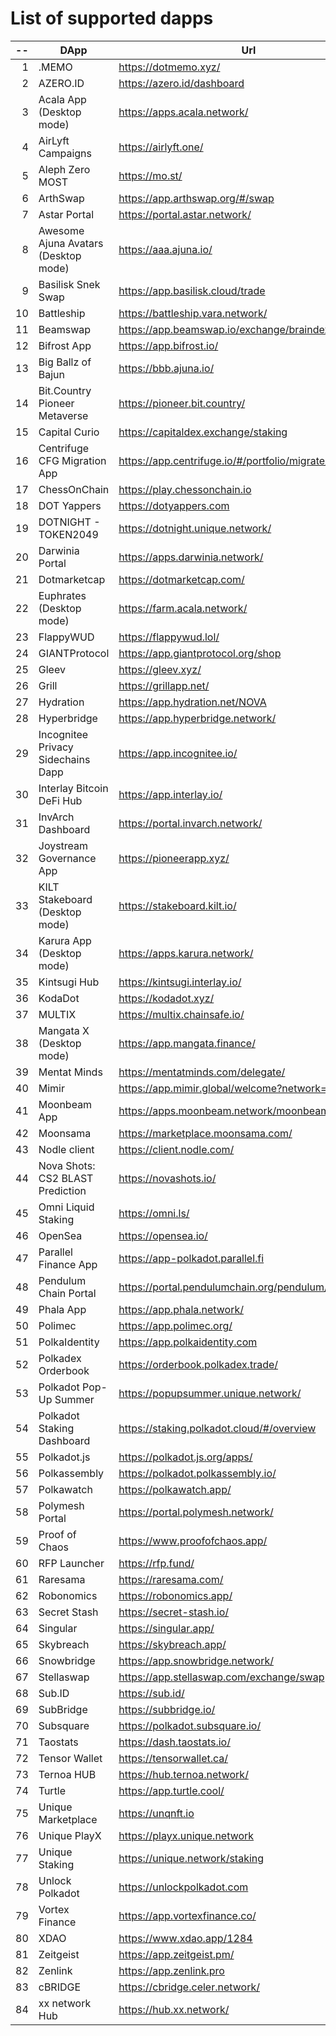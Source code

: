 
# List of supported dapps
| --  |                 DApp                 |                         Url                         |         Tags          |
| --: | ------------------------------------ | --------------------------------------------------- | --------------------- |
|   1 | .MEMO                                | https://dotmemo.xyz/                                | art                   |
|   2 | AZERO.ID                             | https://azero.id/dashboard                          | utilities             |
|   3 | Acala App (Desktop mode)             | https://apps.acala.network/                         | staking               |
|   4 | AirLyft Campaigns                    | https://airlyft.one/                                | social                |
|   5 | Aleph Zero MOST                      | https://mo.st/                                      | bridge,dex            |
|   6 | ArthSwap                             | https://app.arthswap.org/#/swap                     | dex,evm               |
|   7 | Astar Portal                         | https://portal.astar.network/                       | staking               |
|   8 | Awesome Ajuna Avatars (Desktop mode) | https://aaa.ajuna.io/                               | art,gaming            |
|   9 | Basilisk Snek Swap                   | https://app.basilisk.cloud/trade                    | bridge,dex            |
|  10 | Battleship                           | https://battleship.vara.network/                    | gaming                |
|  11 | Beamswap                             | https://app.beamswap.io/exchange/braindex           | dex,evm               |
|  12 | Bifrost App                          | https://app.bifrost.io/                             | staking               |
|  13 | Big Ballz of Bajun                   | https://bbb.ajuna.io/                               | art,gaming            |
|  14 | Bit.Country Pioneer Metaverse        | https://pioneer.bit.country/                        | art,staking,gaming    |
|  15 | Capital Curio                        | https://capitaldex.exchange/staking                 | staking               |
|  16 | Centrifuge CFG Migration App         | https://app.centrifuge.io/#/portfolio/migrate/cent  | utilities             |
|  17 | ChessOnChain                         | https://play.chessonchain.io                        | gaming                |
|  18 | DOT Yappers                          | https://dotyappers.com                              | social                |
|  19 | DOTNIGHT - TOKEN2049                 | https://dotnight.unique.network/                    | social                |
|  20 | Darwinia Portal                      | https://apps.darwinia.network/                      | utilities             |
|  21 | Dotmarketcap                         | https://dotmarketcap.com/                           | social                |
|  22 | Euphrates (Desktop mode)             | https://farm.acala.network/                         | staking               |
|  23 | FlappyWUD                            | https://flappywud.lol/                              | gaming                |
|  24 | GIANTProtocol                        | https://app.giantprotocol.org/shop                  | utilities             |
|  25 | Gleev                                | https://gleev.xyz/                                  | social                |
|  26 | Grill                                | https://grillapp.net/                               | social                |
|  27 | Hydration                            | https://app.hydration.net/NOVA                      | bridge,dex,staking    |
|  28 | Hyperbridge                          | https://app.hyperbridge.network/                    | bridge                |
|  29 | Incognitee Privacy Sidechains Dapp   | https://app.incognitee.io/                          | utilities             |
|  30 | Interlay Bitcoin DeFi Hub            | https://app.interlay.io/                            | bridge,staking        |
|  31 | InvArch Dashboard                    | https://portal.invarch.network/                     | staking               |
|  32 | Joystream Governance App             | https://pioneerapp.xyz/                             | governance            |
|  33 | KILT Stakeboard (Desktop mode)       | https://stakeboard.kilt.io/                         | staking               |
|  34 | Karura App (Desktop mode)            | https://apps.karura.network/                        | staking               |
|  35 | Kintsugi Hub                         | https://kintsugi.interlay.io/                       | bridge,staking        |
|  36 | KodaDot                              | https://kodadot.xyz/                                | art                   |
|  37 | MULTIX                               | https://multix.chainsafe.io/                        | utilities             |
|  38 | Mangata X (Desktop mode)             | https://app.mangata.finance/                        | staking               |
|  39 | Mentat Minds                         | https://mentatminds.com/delegate/                   | staking               |
|  40 | Mimir                                | https://app.mimir.global/welcome?network=polkadot   | utilities             |
|  41 | Moonbeam App                         | https://apps.moonbeam.network/moonbeam              | staking,utilities,evm |
|  42 | Moonsama                             | https://marketplace.moonsama.com/                   | art,evm               |
|  43 | Nodle client                         | https://client.nodle.com/                           | utilities             |
|  44 | Nova Shots: CS2 BLAST Prediction     | https://novashots.io/                               | gaming                |
|  45 | Omni Liquid Staking                  | https://omni.ls/                                    | staking,evm           |
|  46 | OpenSea                              | https://opensea.io/                                 | art,evm               |
|  47 | Parallel Finance App                 | https://app-polkadot.parallel.fi                    | utilities             |
|  48 | Pendulum Chain Portal                | https://portal.pendulumchain.org/pendulum/dashboard | utilities,staking     |
|  49 | Phala App                            | https://app.phala.network/                          | staking               |
|  50 | Polimec                              | https://app.polimec.org/                            | utilities             |
|  51 | PolkaIdentity                        | https://app.polkaidentity.com                       | social,utilities      |
|  52 | Polkadex Orderbook                   | https://orderbook.polkadex.trade/                   | dex,utilities         |
|  53 | Polkadot Pop-Up Summer               | https://popupsummer.unique.network/                 | social                |
|  54 | Polkadot Staking Dashboard           | https://staking.polkadot.cloud/#/overview           | staking,utilities     |
|  55 | Polkadot.js                          | https://polkadot.js.org/apps/                       | utilities             |
|  56 | Polkassembly                         | https://polkadot.polkassembly.io/                   | governance            |
|  57 | Polkawatch                           | https://polkawatch.app/                             | utilities             |
|  58 | Polymesh Portal                      | https://portal.polymesh.network/                    | utilities,staking     |
|  59 | Proof of Chaos                       | https://www.proofofchaos.app/                       | art,governance        |
|  60 | RFP Launcher                         | https://rfp.fund/                                   | governance            |
|  61 | Raresama                             | https://raresama.com/                               | art,evm               |
|  62 | Robonomics                           | https://robonomics.app/                             | utilities             |
|  63 | Secret Stash                         | https://secret-stash.io/                            | art                   |
|  64 | Singular                             | https://singular.app/                               | art                   |
|  65 | Skybreach                            | https://skybreach.app/                              | evm,gaming            |
|  66 | Snowbridge                           | https://app.snowbridge.network/                     | bridge                |
|  67 | Stellaswap                           | https://app.stellaswap.com/exchange/swap            | bridge,dex,evm        |
|  68 | Sub.ID                               | https://sub.id/                                     | utilities             |
|  69 | SubBridge                            | https://subbridge.io/                               | bridge,evm            |
|  70 | Subsquare                            | https://polkadot.subsquare.io/                      | governance            |
|  71 | Taostats                             | https://dash.taostats.io/                           | staking               |
|  72 | Tensor Wallet                        | https://tensorwallet.ca/                            | utilities,staking     |
|  73 | Ternoa HUB                           | https://hub.ternoa.network/                         | staking               |
|  74 | Turtle                               | https://app.turtle.cool/                            | bridge                |
|  75 | Unique Marketplace                   | https://unqnft.io                                   | gaming,art            |
|  76 | Unique PlayX                         | https://playx.unique.network                        | gaming                |
|  77 | Unique Staking                       | https://unique.network/staking                      | staking               |
|  78 | Unlock Polkadot                      | https://unlockpolkadot.com                          | social                |
|  79 | Vortex Finance                       | https://app.vortexfinance.co/                       | evm,utilities         |
|  80 | XDAO                                 | https://www.xdao.app/1284                           | bridge,dex,evm        |
|  81 | Zeitgeist                            | https://app.zeitgeist.pm/                           | utilities             |
|  82 | Zenlink                              | https://app.zenlink.pro                             | dex                   |
|  83 | cBRIDGE                              | https://cbridge.celer.network/                      | dex,evm               |
|  84 | xx network Hub                       | https://hub.xx.network/                             | utilities             |
